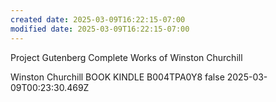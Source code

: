 ```yaml
---
created date: 2025-03-09T16:22:15-07:00
modified date: 2025-03-09T16:22:15-07:00
---
```

Project Gutenberg Complete Works of Winston Churchill

Winston Churchill
BOOK
KINDLE
B004TPA0Y8
false
2025-03-09T00:23:30.469Z
